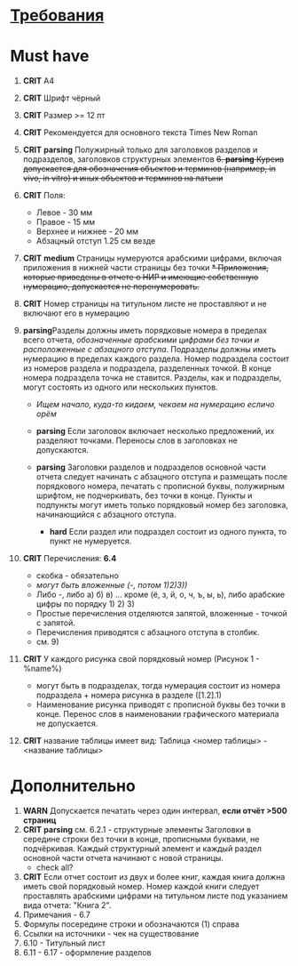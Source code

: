 ﻿# [Требования](http://files.stroyinf.ru/Data/655/65555.pdf)

# Must have
1. **CRIT** А4
2. **CRIT** Шрифт чёрный
3. **CRIT** Размер >= 12 пт
4. **CRIT** Рекомендуется для основного текста Times New Roman
5. **CRIT** **parsing** Полужирный только для заголовков разделов и подразделов, заголовков структурных элементов
~~6. **parsing** Курсив допускается для обозначения объектов и терминов (например, in vivo, in vitro) и иных объектов и терминов на латыни~~
6. **CRIT** Поля:
	* Левое - 30 мм
	* Правое - 15 мм
	* Верхнее и нижнее - 20 мм
	* Абзацный отступ 1.25 см везде
7. **CRIT** **medium** Страницы нумеруются арабскими цифрами, включая приложения в нижней части страницы без точки
	~~* Приложения, которые приведены в отчете о НИР и имеющие собственную нумерацию, допускается не перенумеровать.~~
8. **CRIT** Номер страницы на титульном листе не проставляют и не включают его в нумерацию
9. **parsing**Разделы должны иметь порядковые номера в пределах всего отчета, *обозначенные арабскими цифрами без точки и расположенные с абзацного отступа*. Подразделы должны иметь нумерацию в пределах каждого раздела. Номер подраздела состоит из номеров раздела и подраздела, разделенных точкой. В конце номера подраздела точка не ставится. Разделы, как и подразделы, могут состоять из одного или нескольких пунктов.
	* *Ищем начало, куда-то кидаем, чекаем на нумерацию есличо орём*
	* **parsing** Если заголовок включает несколько предложений, их разделяют точками. Переносы слов в заголовках не допускаются.
	* **parsing** Заголовки разделов и подразделов основной части отчета следует начинать с абзацного отступа и размещать после порядкового номера, печатать с прописной буквы, полужирным шрифтом, не подчеркивать, без точки в конце. Пункты и подпункты могут иметь только порядковый номер без заголовка, начинающийся с абзацного отступа.

		* **hard** Если раздел или подраздел состоит из одного пункта, то пункт не нумеруется.
10. **CRIT** Перечисления: **6.4**
	* скобка - обязательно
	* *могут быть вложенные (-, потом 1)2)3))*
	* Либо -, либо а) б) в) ... кроме (ё, з, й, о, ч, ъ, ы, ь), либо арабские цифры по порядку 1) 2) 3)
	* Простые перечисления отделяются запятой, вложенные - точкой с запятой.
	* Перечисления приводятся с абзацного отступа в столбик.
	* см. 9)

11. **CRIT** У каждого рисунка свой порядковый номер (Рисунок 1 - %name%)
	* могут быть в подразделах, тогда нумерация состоит из номера подраздела + номера рисунка в разделе ([1.2].1)
	* Наименование рисунка приводят с прописной буквы без точки в конце. Перенос слов в наименовании графического материала не допускается.
12. **CRIT** название таблицы имеет вид: Таблица <номер таблицы> - <название таблицы>



# Дополнительно
1. **WARN** Допускается печатать через один интервал, **если отчёт >500 страниц**
2. **CRIT** **parsing** см. 6.2.1  - структурные элементы
 Заголовки в середине строки без точки в конце, прописными буквами, не подчёркивая. Каждый структурный элемент и каждый раздел основной части отчета начинают с новой страницы.
	* check all?
3. **CRIT** Если отчет состоит из двух и более книг, каждая книга должна иметь свой порядковый номер. Номер каждой книги следует проставлять арабскими цифрами на титульном листе под указанием вида отчета: "Книга 2".
4. Примечания - 6.7
5. Формулы посередине строки и обозначаются (1) справа
6. Ссылки на источники - чек на существование
7. 6.10 - Титульный лист
8. 6.11 - 6.17 - оформление разделов
